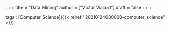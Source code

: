 +++
title = "Data Mining"
author = ["Victor Vialard"]
draft = false
+++

tags
: [Computer Science]({{< relref "20210124000000-computer_science" >}})
